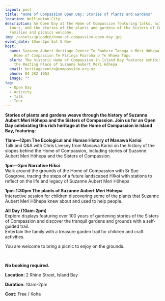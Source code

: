 ```yaml
---
layout: post
title: "Home of Compassion Open Day: Stories of Plants and Gardens"
location: Wellington City
description: An Open Day at the Home of Compassion featuring talks, activities,
  tours, and the stories of the plants and gardens of the Sisters of Compassion.
  Families and picnics welcome.
img: /assets/uploaded/home-of-compassion-open-day.jpg
event_date: 10am-2pm Sat 5 Nov
host:
  name: Suzanne Aubert Heritage Centre To Pouhere Taonga o Meri Hōhepa, Our Lady's
    Home of Compassion Te Piringa Pūaroha o Te Whaea Tapu
  blurb: The historic Home of Compassion in Island Bay features exhibitions and
    the Resting Place of Suzanne Aubert Meri Hōhepa
  email: heritagecentre@compassion.org.nz
  phone: 04 282 1953
  image: ""
tag:
  - Open Day
  - Activity
  - Talk
  - Tour
---
```

**Stories of plants and gardens weave through the history of Suzanne Aubert Meri Hōhepa and the Sisters of Compassion. Join us for an Open Day celebrating this rich heritage at the Home of Compassion in Island Bay, featuring:**

**11am—12pm The Ecological and Human History of Manawa Karioi**\
Talk and Q&A with Chris Livesey from Manawa Karioi on the history of the slopes behind the Home of Compassion, including stories of Suzanne Aubert Meri Hōhepa and the Sisters of Compassion.

**1pm—2pm Narrative Hīkoi**\
Walk around the grounds of the Home of Compassion with Sr Sue Cosgrove, tracing the steps of a future landscaped Hīkoi with stations to reflect on the life and legacy of Suzanne Aubert Meri Hōhepa

**1pm-1:30pm The plants of Suzanne Aubert Meri Hōhepa**\
Interactive session for children discovering some of the plants that Suzanne Aubert Meri Hōhepa knew about and used to help people.

**All Day (10am-2pm)**\
Explore displays featuring over 100 years of gardening stories of the Sisters of Compassion and discover the tranquil gardens and grounds with a self-guided trail.\
Entertain the family with a treasure garden trail for children and craft activities.

You are welcome to bring a picnic to enjoy on the grounds.

<br>

**No booking required.** 

**Location:** 2 Rhine Street, Island Bay

**Duration:** 10am-2pm

**Cost:** Free / Koha
